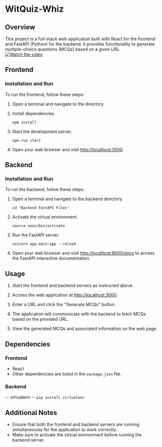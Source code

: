 
# WitQuiz-Whiz

## Overview

This project is a full-stack web application built with React for the frontend and FastAPI (Python) for the backend. It provides functionality to generate multiple-choice questions (MCQs) based on a given URL.
[![Watch the video](https://github.com/aditya292002/WitQuiz-Whiz-main/assets/68159582/a70081e7-1b73-4d55-98aa-dee5d1cbf2d1.png)](https://github.com/aditya292002/WitQuiz-Whiz-main/assets/68159582/288e2084-b619-4d21-bf0f-bcbb54c19cdc)

## Frontend

### Installation and Run

To run the frontend, follow these steps:

1. Open a terminal and navigate to the directory.

2. Install dependencies.
   ```
   npm install
   ```

3. Start the development server.
   ```
   npm run start
   ```

4. Open your web browser and visit [http://localhost:3000](http://localhost:3000).

## Backend

### Installation and Run

To run the backend, follow these steps:

1. Open a terminal and navigate to the backend directory.
   ```
   cd "Backend FastAPI Files"
   ```

2. Activate the virtual environment.
   ```
   source venv/bin/activate
   ```

3. Run the FastAPI server.
   ```
   uvicorn app.main:app --reload
   ```

4. Open your web browser and visit [http://localhost:8000/docs](http://localhost:8000/docs) to access the FastAPI interactive documentation.

## Usage

1. Start the frontend and backend servers as instructed above.

2. Access the web application at [http://localhost:3000](http://localhost:3000).

3. Enter a URL and click the "Generate MCQs" button.

4. The application will communicate with the backend to fetch MCQs based on the provided URL.

5. View the generated MCQs and associated information on the web page.

## Dependencies

### Frontend

- React
- Other dependencies are listed in the `package.json` file.

### Backend
-- virtualenv
-- `pip install virtualenv`

## Additional Notes

- Ensure that both the frontend and backend servers are running simultaneously for the application to work correctly.
- Make sure to activate the virtual environment before running the backend server.

